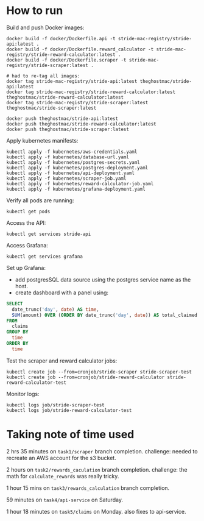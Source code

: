 # How to run 

Build and push Docker images:
```shell
docker build -f docker/Dockerfile.api -t stride-mac-registry/stride-api:latest .
docker build -f docker/Dockerfile.reward_calculator -t stride-mac-registry/stride-reward-calculator:latest .
docker build -f docker/Dockerfile.scraper -t stride-mac-registry/stride-scraper:latest .

# had to re-tag all images:
docker tag stride-mac-registry/stride-api:latest theghostmac/stride-api:latest
docker tag stride-mac-registry/stride-reward-calculator:latest theghostmac/stride-reward-calculator:latest
docker tag stride-mac-registry/stride-scraper:latest theghostmac/stride-scraper:latest

docker push theghostmac/stride-api:latest
docker push theghostmac/stride-reward-calculator:latest
docker push theghostmac/stride-scraper:latest
```

Apply kubernetes manifests:
```shell
kubectl apply -f kubernetes/aws-credentials.yaml
kubectl apply -f kubernetes/database-url.yaml
kubectl apply -f kubernetes/postgres-secrets.yaml
kubectl apply -f kubernetes/postgres-deployment.yaml
kubectl apply -f kubernetes/api-deployment.yaml
kubectl apply -f kubernetes/scraper-job.yaml
kubectl apply -f kubernetes/reward-calculator-job.yaml
kubectl apply -f kubernetes/grafana-deployment.yaml
```

Verify all pods are running:
```shell
kubectl get pods
```

Access the API:
```shell
kubectl get services stride-api
```

Access Grafana:
```shell
kubectl get services grafana
```

Set up Grafana:
- add postgresSQL data source using the postgres service name as the host.
- create dashboard with a panel using:
```sql
SELECT
  date_trunc('day', date) AS time,
  SUM(amount) OVER (ORDER BY date_trunc('day', date)) AS total_claimed
FROM
  claims
GROUP BY
  time
ORDER BY
  time
```

Test the scraper and reward calculator jobs:
```shell
kubectl create job --from=cronjob/stride-scraper stride-scraper-test
kubectl create job --from=cronjob/stride-reward-calculator stride-reward-calculator-test
```

Monitor logs:
```shell
kubectl logs job/stride-scraper-test
kubectl logs job/stride-reward-calculator-test
```

# Taking note of time used

2 hrs 35 minutes on `task1/scraper` branch completion.
challenge: needed to recreate an AWS account for the s3 bucket. 

2 hours on `task2/rewards_caculation` branch completion.
challenge: the math for `calculate_rewards` was really tricky.

1 hour 15 mins on `task3/rewards_calculation` branch completion.

59 minutes on `task4/api-service` on Saturday.

1 hour 18 minutes on `task5/claims` on Monday.
also fixes to api-service.

